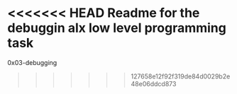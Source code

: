 <<<<<<< HEAD
Readme for the debuggin alx low level programming task
=======
0x03-debugging
>>>>>>> 127658e12f92f319de84d0029b2e48e06ddcd873
